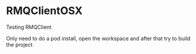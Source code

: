 # RMQClientOSX
Testing RMQClient

Only need to do a pod install, open the workspace and after that try to build the project
